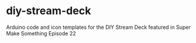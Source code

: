 # diy-stream-deck
Arduino code and icon templates for the DIY Stream Deck featured in Super Make Something Episode 22
